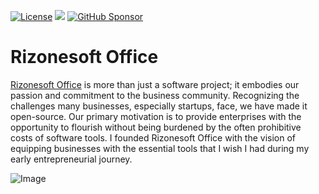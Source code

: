 [![License](https://img.shields.io/badge/License-BSD%203--Clause-blue.svg)](https://opensource.org/licenses/BSD-3-Clause)
[![](https://img.shields.io/badge/Donate-PayPal-blue.svg)](https://www.paypal.com/donate/?hosted_button_id=5FK4H8N8Y7Z7S)
[![GitHub Sponsor](https://img.shields.io/github/sponsors/rizonesoft?label=Sponsor&logo=GitHub)](https://github.com/sponsors/rizonesoft)

# Rizonesoft Office
[Rizonesoft Office](https://www.rizonesoft.com/downloads/rizonesoft-office/) is more than just a software project; it embodies our passion and commitment to the business community. Recognizing the challenges many businesses, especially startups, face, we have made it open-source. Our primary motivation is to provide enterprises with the opportunity to flourish without being burdened by the often prohibitive costs of software tools. I founded Rizonesoft Office with the vision of equipping businesses with the essential tools that I wish I had during my early entrepreneurial journey.

![Image](https://www.rizonesoft.com/wp-content/uploads/2023/07/verbum-screenshot-1024x706.png.webp)

